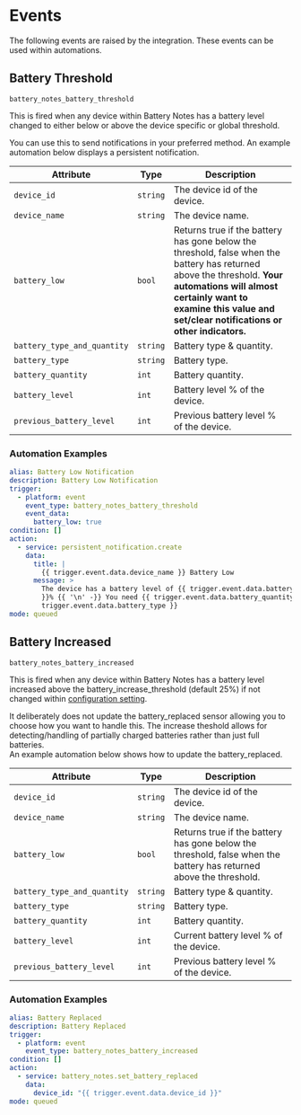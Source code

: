 # Events

The following events are raised by the integration. These events can be used within automations.

## Battery Threshold

`battery_notes_battery_threshold`

This is fired when any device within Battery Notes has a battery level changed to either below or above the device specific or global threshold.

You can use this to send notifications in your preferred method.  An example automation below displays a persistent notification.  

| Attribute | Type | Description |
|-----------|------|-------------|
| `device_id` | `string` | The device id of the device. |
| `device_name` | `string` | The device name. |
| `battery_low` | `bool` | Returns true if the battery has gone below the threshold, false when the battery has returned above the threshold. **Your automations will almost certainly want to examine this value and set/clear notifications or other indicators.** |
| `battery_type_and_quantity` | `string` | Battery type & quantity. |
| `battery_type` | `string` | Battery type. |
| `battery_quantity` | `int` | Battery quantity. |
| `battery_level` | `int` | Battery level % of the device. |
| `previous_battery_level` | `int` | Previous battery level % of the device. |

### Automation Examples

```yaml
alias: Battery Low Notification
description: Battery Low Notification
trigger:
  - platform: event
    event_type: battery_notes_battery_threshold
    event_data:
      battery_low: true
condition: []
action:
  - service: persistent_notification.create
    data:
      title: |
        {{ trigger.event.data.device_name }} Battery Low
      message: >
        The device has a battery level of {{ trigger.event.data.battery_level
        }}% {{ '\n' -}} You need {{ trigger.event.data.battery_quantity }}x {{
        trigger.event.data.battery_type }}
mode: queued
```

## Battery Increased

`battery_notes_battery_increased`

This is fired when any device within Battery Notes has a battery level increased above the battery_increase_threshold (default 25%) if not changed within [configuration setting](./configuration.md).

It deliberately does not update the battery_replaced sensor allowing you to choose how you want to handle this.  The increase theshold allows for detecting/handling of partially charged batteries rather than just full batteries.  
An example automation below shows how to update the battery_replaced.

| Attribute | Type | Description |
|-----------|------|-------------|
| `device_id` | `string` | The device id of the device. |
| `device_name` | `string` | The device name. |
| `battery_low` | `bool` | Returns true if the battery has gone below the threshold, false when the battery has returned above the threshold. |
| `battery_type_and_quantity` | `string` | Battery type & quantity. |
| `battery_type` | `string` | Battery type. |
| `battery_quantity` | `int` | Battery quantity. |
| `battery_level` | `int` | Current battery level % of the device. |
| `previous_battery_level` | `int` | Previous battery level % of the device. |

### Automation Examples
```yaml
alias: Battery Replaced
description: Battery Replaced
trigger:
  - platform: event
    event_type: battery_notes_battery_increased
condition: []
action:
  - service: battery_notes.set_battery_replaced
    data:
      device_id: "{{ trigger.event.data.device_id }}"
mode: queued
```